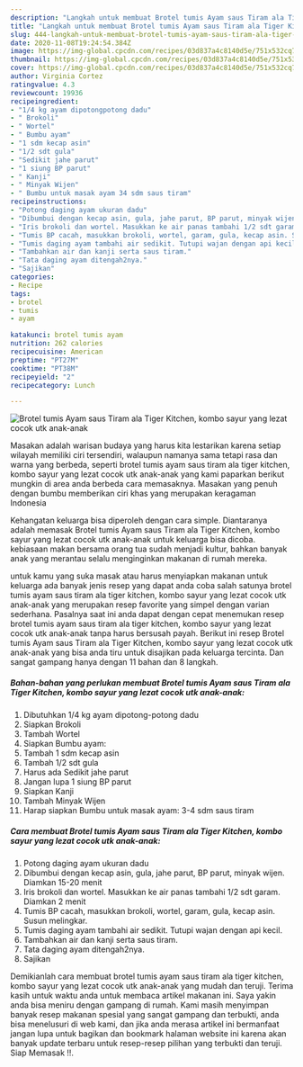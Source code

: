```yaml
---
description: "Langkah untuk membuat Brotel tumis Ayam saus Tiram ala Tiger Kitchen, kombo sayur yang lezat cocok utk anak-anak Terbukti"
title: "Langkah untuk membuat Brotel tumis Ayam saus Tiram ala Tiger Kitchen, kombo sayur yang lezat cocok utk anak-anak Terbukti"
slug: 444-langkah-untuk-membuat-brotel-tumis-ayam-saus-tiram-ala-tiger-kitchen-kombo-sayur-yang-lezat-cocok-utk-anak-anak-terbukti
date: 2020-11-08T19:24:54.384Z
image: https://img-global.cpcdn.com/recipes/03d837a4c8140d5e/751x532cq70/brotel-tumis-ayam-saus-tiram-ala-tiger-kitchen-kombo-sayur-yang-lezat-cocok-utk-anak-anak-foto-resep-utama.jpg
thumbnail: https://img-global.cpcdn.com/recipes/03d837a4c8140d5e/751x532cq70/brotel-tumis-ayam-saus-tiram-ala-tiger-kitchen-kombo-sayur-yang-lezat-cocok-utk-anak-anak-foto-resep-utama.jpg
cover: https://img-global.cpcdn.com/recipes/03d837a4c8140d5e/751x532cq70/brotel-tumis-ayam-saus-tiram-ala-tiger-kitchen-kombo-sayur-yang-lezat-cocok-utk-anak-anak-foto-resep-utama.jpg
author: Virginia Cortez
ratingvalue: 4.3
reviewcount: 19936
recipeingredient:
- "1/4 kg ayam dipotongpotong dadu"
- " Brokoli"
- " Wortel"
- " Bumbu ayam"
- "1 sdm kecap asin"
- "1/2 sdt gula"
- "Sedikit jahe parut"
- "1 siung BP parut"
- " Kanji"
- " Minyak Wijen"
- " Bumbu untuk masak ayam 34 sdm saus tiram"
recipeinstructions:
- "Potong daging ayam ukuran dadu"
- "Dibumbui dengan kecap asin, gula, jahe parut, BP parut, minyak wijen. Diamkan 15-20 menit"
- "Iris brokoli dan wortel. Masukkan ke air panas tambahi 1/2 sdt garam. Diamkan 2 menit"
- "Tumis BP cacah, masukkan brokoli, wortel, garam, gula, kecap asin. Susun melingkar."
- "Tumis daging ayam tambahi air sedikit. Tutupi wajan dengan api kecil."
- "Tambahkan air dan kanji serta saus tiram."
- "Tata daging ayam ditengah2nya."
- "Sajikan"
categories:
- Recipe
tags:
- brotel
- tumis
- ayam

katakunci: brotel tumis ayam 
nutrition: 262 calories
recipecuisine: American
preptime: "PT27M"
cooktime: "PT38M"
recipeyield: "2"
recipecategory: Lunch

---
```



![Brotel tumis Ayam saus Tiram ala Tiger Kitchen, kombo sayur yang lezat cocok utk anak-anak](https://img-global.cpcdn.com/recipes/03d837a4c8140d5e/751x532cq70/brotel-tumis-ayam-saus-tiram-ala-tiger-kitchen-kombo-sayur-yang-lezat-cocok-utk-anak-anak-foto-resep-utama.jpg)

Masakan adalah warisan budaya yang harus kita lestarikan karena setiap wilayah memiliki ciri tersendiri, walaupun namanya sama tetapi rasa dan warna yang berbeda, seperti brotel tumis ayam saus tiram ala tiger kitchen, kombo sayur yang lezat cocok utk anak-anak yang kami paparkan berikut mungkin di area anda berbeda cara memasaknya. Masakan yang penuh dengan bumbu memberikan ciri khas yang merupakan keragaman Indonesia

Kehangatan keluarga bisa diperoleh dengan cara simple. Diantaranya adalah memasak Brotel tumis Ayam saus Tiram ala Tiger Kitchen, kombo sayur yang lezat cocok utk anak-anak untuk keluarga bisa dicoba. kebiasaan makan bersama orang tua sudah menjadi kultur, bahkan banyak anak yang merantau selalu menginginkan makanan di rumah mereka.



untuk kamu yang suka masak atau harus menyiapkan makanan untuk keluarga ada banyak jenis resep yang dapat anda coba salah satunya brotel tumis ayam saus tiram ala tiger kitchen, kombo sayur yang lezat cocok utk anak-anak yang merupakan resep favorite yang simpel dengan varian sederhana. Pasalnya saat ini anda dapat dengan cepat menemukan resep brotel tumis ayam saus tiram ala tiger kitchen, kombo sayur yang lezat cocok utk anak-anak tanpa harus bersusah payah.
Berikut ini resep Brotel tumis Ayam saus Tiram ala Tiger Kitchen, kombo sayur yang lezat cocok utk anak-anak yang bisa anda tiru untuk disajikan pada keluarga tercinta. Dan sangat gampang hanya dengan 11 bahan dan 8 langkah.


<!--inarticleads1-->

##### Bahan-bahan yang perlukan membuat Brotel tumis Ayam saus Tiram ala Tiger Kitchen, kombo sayur yang lezat cocok utk anak-anak:

1. Dibutuhkan 1/4 kg ayam dipotong-potong dadu
1. Siapkan  Brokoli
1. Tambah  Wortel
1. Siapkan  Bumbu ayam:
1. Tambah 1 sdm kecap asin
1. Tambah 1/2 sdt gula
1. Harus ada Sedikit jahe parut
1. Jangan lupa 1 siung BP parut
1. Siapkan  Kanji
1. Tambah  Minyak Wijen
1. Harap siapkan  Bumbu untuk masak ayam: 3-4 sdm saus tiram




<!--inarticleads2-->

##### Cara membuat  Brotel tumis Ayam saus Tiram ala Tiger Kitchen, kombo sayur yang lezat cocok utk anak-anak:

1. Potong daging ayam ukuran dadu
1. Dibumbui dengan kecap asin, gula, jahe parut, BP parut, minyak wijen. Diamkan 15-20 menit
1. Iris brokoli dan wortel. Masukkan ke air panas tambahi 1/2 sdt garam. Diamkan 2 menit
1. Tumis BP cacah, masukkan brokoli, wortel, garam, gula, kecap asin. Susun melingkar.
1. Tumis daging ayam tambahi air sedikit. Tutupi wajan dengan api kecil.
1. Tambahkan air dan kanji serta saus tiram.
1. Tata daging ayam ditengah2nya.
1. Sajikan




Demikianlah cara membuat brotel tumis ayam saus tiram ala tiger kitchen, kombo sayur yang lezat cocok utk anak-anak yang mudah dan teruji. Terima kasih untuk waktu anda untuk membaca artikel makanan ini. Saya yakin anda bisa meniru dengan gampang di rumah. Kami masih menyimpan banyak resep makanan spesial yang sangat gampang dan terbukti, anda bisa menelusuri di web kami, dan jika anda merasa artikel ini bermanfaat jangan lupa untuk bagikan dan bookmark halaman website ini karena akan banyak update terbaru untuk resep-resep pilihan yang terbukti dan teruji. Siap Memasak !!. 
